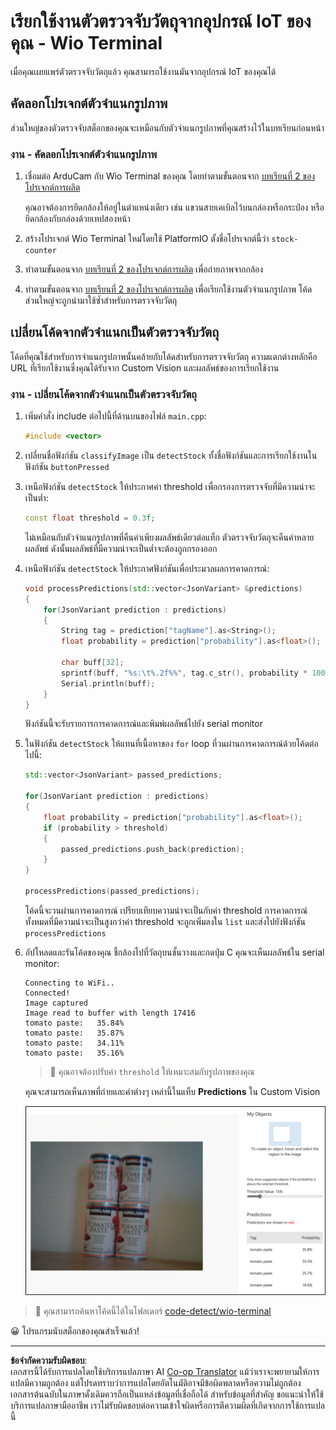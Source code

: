<!--
CO_OP_TRANSLATOR_METADATA:
{
  "original_hash": "4cf1421420a6fab9ab4f2c391bd523b7",
  "translation_date": "2025-08-27T21:38:15+00:00",
  "source_file": "5-retail/lessons/2-check-stock-device/wio-terminal-object-detector.md",
  "language_code": "th"
}
-->
# เรียกใช้งานตัวตรวจจับวัตถุจากอุปกรณ์ IoT ของคุณ - Wio Terminal

เมื่อคุณเผยแพร่ตัวตรวจจับวัตถุแล้ว คุณสามารถใช้งานมันจากอุปกรณ์ IoT ของคุณได้

## คัดลอกโปรเจกต์ตัวจำแนกรูปภาพ

ส่วนใหญ่ของตัวตรวจจับสต็อกของคุณจะเหมือนกับตัวจำแนกรูปภาพที่คุณสร้างไว้ในบทเรียนก่อนหน้า

### งาน - คัดลอกโปรเจกต์ตัวจำแนกรูปภาพ

1. เชื่อมต่อ ArduCam กับ Wio Terminal ของคุณ โดยทำตามขั้นตอนจาก [บทเรียนที่ 2 ของโปรเจกต์การผลิต](../../../4-manufacturing/lessons/2-check-fruit-from-device/wio-terminal-camera.md#task---connect-the-camera)

    คุณอาจต้องการยึดกล้องให้อยู่ในตำแหน่งเดียว เช่น แขวนสายเคเบิลไว้บนกล่องหรือกระป๋อง หรือยึดกล้องกับกล่องด้วยเทปสองหน้า

1. สร้างโปรเจกต์ Wio Terminal ใหม่โดยใช้ PlatformIO ตั้งชื่อโปรเจกต์นี้ว่า `stock-counter`

1. ทำตามขั้นตอนจาก [บทเรียนที่ 2 ของโปรเจกต์การผลิต](../../../4-manufacturing/lessons/2-check-fruit-from-device/README.md#task---capture-an-image-using-an-iot-device) เพื่อถ่ายภาพจากกล้อง

1. ทำตามขั้นตอนจาก [บทเรียนที่ 2 ของโปรเจกต์การผลิต](../../../4-manufacturing/lessons/2-check-fruit-from-device/README.md#task---classify-images-from-your-iot-device) เพื่อเรียกใช้งานตัวจำแนกรูปภาพ โค้ดส่วนใหญ่จะถูกนำมาใช้ซ้ำสำหรับการตรวจจับวัตถุ

## เปลี่ยนโค้ดจากตัวจำแนกเป็นตัวตรวจจับวัตถุ

โค้ดที่คุณใช้สำหรับการจำแนกรูปภาพนั้นคล้ายกับโค้ดสำหรับการตรวจจับวัตถุ ความแตกต่างหลักคือ URL ที่เรียกใช้งานซึ่งคุณได้รับจาก Custom Vision และผลลัพธ์ของการเรียกใช้งาน

### งาน - เปลี่ยนโค้ดจากตัวจำแนกเป็นตัวตรวจจับวัตถุ

1. เพิ่มคำสั่ง include ต่อไปนี้ที่ด้านบนของไฟล์ `main.cpp`:

    ```cpp
    #include <vector>
    ```

1. เปลี่ยนชื่อฟังก์ชัน `classifyImage` เป็น `detectStock` ทั้งชื่อฟังก์ชันและการเรียกใช้งานในฟังก์ชัน `buttonPressed`

1. เหนือฟังก์ชัน `detectStock` ให้ประกาศค่า threshold เพื่อกรองการตรวจจับที่มีความน่าจะเป็นต่ำ:

    ```cpp
    const float threshold = 0.3f;
    ```

    ไม่เหมือนกับตัวจำแนกรูปภาพที่คืนค่าเพียงผลลัพธ์เดียวต่อแท็ก ตัวตรวจจับวัตถุจะคืนค่าหลายผลลัพธ์ ดังนั้นผลลัพธ์ที่มีความน่าจะเป็นต่ำจะต้องถูกกรองออก

1. เหนือฟังก์ชัน `detectStock` ให้ประกาศฟังก์ชันเพื่อประมวลผลการคาดการณ์:

    ```cpp
    void processPredictions(std::vector<JsonVariant> &predictions)
    {
        for(JsonVariant prediction : predictions)
        {
            String tag = prediction["tagName"].as<String>();
            float probability = prediction["probability"].as<float>();
    
            char buff[32];
            sprintf(buff, "%s:\t%.2f%%", tag.c_str(), probability * 100.0);
            Serial.println(buff);
        }
    }
    ```

    ฟังก์ชันนี้จะรับรายการการคาดการณ์และพิมพ์ผลลัพธ์ไปยัง serial monitor

1. ในฟังก์ชัน `detectStock` ให้แทนที่เนื้อหาของ `for` loop ที่วนผ่านการคาดการณ์ด้วยโค้ดต่อไปนี้:

    ```cpp
    std::vector<JsonVariant> passed_predictions;

    for(JsonVariant prediction : predictions) 
    {
        float probability = prediction["probability"].as<float>();
        if (probability > threshold)
        {
            passed_predictions.push_back(prediction);
        }
    }

    processPredictions(passed_predictions);
    ```

    โค้ดนี้จะวนผ่านการคาดการณ์ เปรียบเทียบความน่าจะเป็นกับค่า threshold การคาดการณ์ทั้งหมดที่มีความน่าจะเป็นสูงกว่าค่า threshold จะถูกเพิ่มลงใน `list` และส่งไปยังฟังก์ชัน `processPredictions`

1. อัปโหลดและรันโค้ดของคุณ ชี้กล้องไปที่วัตถุบนชั้นวางและกดปุ่ม C คุณจะเห็นผลลัพธ์ใน serial monitor:

    ```output
    Connecting to WiFi..
    Connected!
    Image captured
    Image read to buffer with length 17416
    tomato paste:   35.84%
    tomato paste:   35.87%
    tomato paste:   34.11%
    tomato paste:   35.16%
    ```

    > 💁 คุณอาจต้องปรับค่า `threshold` ให้เหมาะสมกับรูปภาพของคุณ

    คุณจะสามารถเห็นภาพที่ถ่ายและค่าต่างๆ เหล่านี้ในแท็บ **Predictions** ใน Custom Vision

    ![กระป๋องซอสมะเขือเทศ 4 กระป๋องบนชั้นวาง พร้อมการคาดการณ์ 4 รายการที่มีค่าความน่าจะเป็น 35.8%, 33.5%, 25.7% และ 16.6%](../../../../../translated_images/custom-vision-stock-prediction.942266ab1bcca3410ecdf23643b9f5f570cfab2345235074e24c51f285777613.th.png)

> 💁 คุณสามารถค้นหาโค้ดนี้ได้ในโฟลเดอร์ [code-detect/wio-terminal](../../../../../5-retail/lessons/2-check-stock-device/code-detect/wio-terminal)

😀 โปรแกรมนับสต็อกของคุณสำเร็จแล้ว!

---

**ข้อจำกัดความรับผิดชอบ**:  
เอกสารนี้ได้รับการแปลโดยใช้บริการแปลภาษา AI [Co-op Translator](https://github.com/Azure/co-op-translator) แม้ว่าเราจะพยายามให้การแปลมีความถูกต้อง แต่โปรดทราบว่าการแปลโดยอัตโนมัติอาจมีข้อผิดพลาดหรือความไม่ถูกต้อง เอกสารต้นฉบับในภาษาดั้งเดิมควรถือเป็นแหล่งข้อมูลที่เชื่อถือได้ สำหรับข้อมูลที่สำคัญ ขอแนะนำให้ใช้บริการแปลภาษามืออาชีพ เราไม่รับผิดชอบต่อความเข้าใจผิดหรือการตีความผิดที่เกิดจากการใช้การแปลนี้